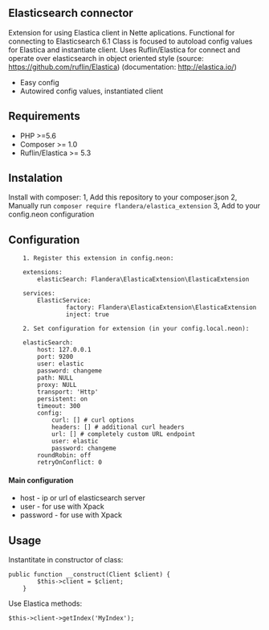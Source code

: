## Elasticsearch connector
Extension for using Elastica client in Nette aplications.
Functional for connecting to Elasticsearch 6.1
Class is focused to autoload config values for Elastica and instantiate client.
Uses Ruflin/Elastica for connect and operate over elasticsearch in object oriented style
(source: https://github.com/ruflin/Elastica)
(documentation: http://elastica.io/)

- Easy config
- Autowired config values, instantiated client

## Requirements

+ PHP >=5.6
+ Composer >= 1.0
+ Ruflin/Elastica >= 5.3

## Instalation
Install with composer:
    1, Add this repository to your composer.json
    2, Manually run `composer require flandera/elastica_extension`
	3, Add to your config.neon configuration

## Configuration
        1. Register this extension in config.neon:

        extensions:
        	elasticSearch: Flandera\ElasticaExtension\ElasticaExtension
        	
        services:
            ElasticService:
            		factory: Flandera\ElasticaExtension\ElasticaExtension
            		inject: true	
            		
        2. Set configuration for extension (in your config.local.neon):

        elasticSearch:
        	host: 127.0.0.1
        	port: 9200
        	user: elastic
        	password: changeme
        	path: NULL
        	proxy: NULL
        	transport: 'Http'
        	persistent: on
        	timeout: 300
        	config:
        		curl: [] # curl options
        		headers: [] # additional curl headers
        		url: [] # completely custom URL endpoint
        		user: elastic
        		password: changeme
        	roundRobin: off
        	retryOnConflict: 0

#### Main configuration
- host - ip or url of elasticsearch server 
- user - for use with Xpack
- password - for use with Xpack


## Usage
Instantitate in constructor of class:

	public function __construct(Client $client) {
			$this->client = $client;
		}
		
Use Elastica methods:

	$this->client->getIndex('MyIndex');

